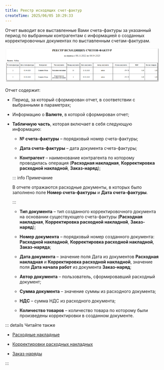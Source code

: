 ```yaml
---
title: Реестр исходящих счет-фактур
createTime: 2025/06/05 10:29:33
---
```

Отчет выводит все выставленные Вами счета-фактуры за указанный период по выбранным контрагентам с информацией о созданных корректировочных документах по выставленным счетам-фактурам.

![](../../../assets/work/three/086.png)

Отчет содержит:

- Период, за который сформирован отчет, в соответствии с выбранными в параметрах;

- Информацию о **Валюте**, в которой сформирован отчет;

- **Табличную часть**, которая включает в себя следующую информацию:

    - **№ счета-фактуры** – порядковый номер счета-фактуры;

    - **Дата счета-фактуры** – дата документа счета-фактуры;

    - **Контрагент** – наименование контрагента по которому проводилась операция (**Расходная накладная**, **Корректировка расходной накладной**, **Заказ-наряд**);

    ::: info Примечание

    В отчете отражаются расходные документы, в которых было заполнено поле **Номер счета-фактуры** и **Дата счета-фактуры**.

    :::
    - **Тип документа** – тип созданного корректировочного документа на основании существующего счета-фактуры (**Расходная накладная**, **Корректировка расходной накладной**, **Заказ-наряд**);

    - **Номер документа** – порядковый номер созданного документа: **Расходной накладной**, **Корректировка расходной накладной**, **Заказ-наряда**;

    - **Дата документа** – значение поля Дата из документов **Расходная накладная** и **Корректировка расходной накладной**, значение поля **Дата начала работ** из документа **Заказ-наряд**;

    - **Автор документа** – пользователь, сформировавший расходный документ;

    - **Сумма документа** – значение суммы из расходного документа;

    - **НДС** – сумма НДС из расходного документа;

    - **Количество товаров** – количество товара по которому были произведены корректировки в созданном документе.

::: details Читайте также

- [Расходные накладные](../../../specification/prodazhi/rashodnye_nakladnye/rashodnye_nakladnye.md)

- [Корректировки расходных накладных](../../../specification/prodazhi/korrektirovki_rashodnyh_nakladnyh/korrektirovki_rashodnyh_nakladnyh.md)

- [Заказ-наряды](../../../specification/avtoservis/zakaz-naryady.md) 

:::

